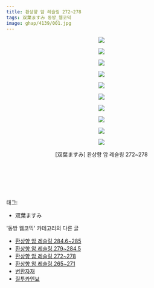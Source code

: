 ```yaml
---
title: 환상향 암 레슬링 272~278
tags: 双葉ますみ 동방_웹코믹
image: ghap/4139/001.jpg
---
```

<div class="article">
<p style="text-align: center; clear: none; float: none;"><img src="{{ site.nasurl }}/ghap/4139/001.jpg"/></p>
<p style="text-align: center; clear: none; float: none;"><img src="{{ site.nasurl }}/ghap/4139/002.jpg"/></p>
<p style="text-align: center; clear: none; float: none;"><img src="{{ site.nasurl }}/ghap/4139/003.jpg"/></p>
<p style="text-align: center; clear: none; float: none;"><img src="{{ site.nasurl }}/ghap/4139/004.jpg"/></p>
<p style="text-align: center; clear: none; float: none;"><img src="{{ site.nasurl }}/ghap/4139/005.jpg"/></p>
<p style="text-align: center; clear: none; float: none;"><img src="{{ site.nasurl }}/ghap/4139/006.jpg"/></p>
<p style="text-align: center; clear: none; float: none;"><img src="{{ site.nasurl }}/ghap/4139/007.jpg"/></p>
<p style="text-align: center; clear: none; float: none;"><img src="{{ site.nasurl }}/ghap/4139/008.jpg"/></p>
<p style="text-align: center; clear: none; float: none;"><img src="{{ site.nasurl }}/ghap/4139/009.jpg"/></p>
<p style="text-align: center; clear: none; float: none;"><img src="{{ site.nasurl }}/ghap/4139/010.jpg"/></p>
<p style="text-align: center; clear: none; float: none;">[双葉ますみ] 환상향 암 레슬링 272~278</p>
<p style="text-align: center; clear: none; float: none;"><br/></p>
<p style="text-align: center; clear: none; float: none;"><br/></p>
<p><br/></p>
</div><div class="tagTrail">
<p>태그: </p>
<ul>
<li>双葉ますみ</li>
</ul>
</div><div class="another">
<p>'동방 웹코믹' 카테고리의 다른 글</p>
<ul>
<li><a href="/2018-01-21-ghap_4141">환상향 암 레슬링 284.6~285</a></li>
<li><a href="/2018-01-21-ghap_4140">환상향 암 레슬링 279~284.5</a></li>
<li><a href="/2018-01-21-ghap_4139">환상향 암 레슬링 272~278</a></li>
<li><a href="/2018-01-21-ghap_4138">환상향 암 레슬링 265~271</a></li>
<li><a href="/2018-01-14-ghap_4135">변환자재</a></li>
<li><a href="/2018-01-10-ghap_4112">질투카엔뵤</a></li>
</ul>
</div><div class="cb_module cb_fluid">
<div class="cb_wrt cb_profile">
</div><!-- commentList close -->
</div>